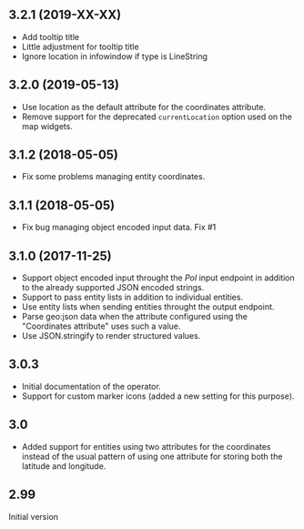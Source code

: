 ## 3.2.1 (2019-XX-XX)

- Add tooltip title
- Little adjustment for tooltip title
- Ignore location in infowindow if type is LineString


## 3.2.0 (2019-05-13)

- Use location as the default attribute for the coordinates attribute.
- Remove support for the deprecated `currentLocation` option used on the map
    widgets.


## 3.1.2 (2018-05-05)

- Fix some problems managing entity coordinates.


## 3.1.1 (2018-05-05)

- Fix bug managing object encoded input data. Fix #1


## 3.1.0 (2017-11-25)

* Support object encoded input throught the *PoI* input endpoint in addition
  to the already supported JSON encoded strings.
* Support to pass entity lists in addition to individual entities.
* Use entity lists when sending entities throught the output endpoint.
* Parse geo:json data when the attribute configured using the "Coordinates
  attribute" uses such a value.
* Use JSON.stringify to render structured values.


## 3.0.3

* Initial documentation of the operator.
* Support for custom marker icons (added a new setting for this purpose).


## 3.0

* Added support for entities using two attributes for the coordinates instead of the usual pattern of using one attribute for storing both the latitude and longitude.


## 2.99

Initial version
